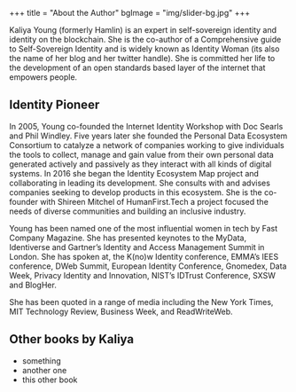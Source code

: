 +++
title = "About the Author"
bgImage = "img/slider-bg.jpg"
+++

<div class="container"><div class="row"><div class="col-md-7 col-sm-12">

<div class="block">

<div class="section-title">

Kaliya Young (formerly Hamlin) is an expert in self-sovereign identity and identity on the blockchain. She is the co-author of a Comprehensive guide to Self-Sovereign Identity and is widely known as Identity Woman (its also the name of her blog and her twitter handle). She is committed her life to the development of an open standards based layer of the internet that empowers people.
</div>

## Identity Pioneer
In 2005, Young co-founded the Internet Identity Workshop with Doc Searls and Phil Windley. Five years later she founded the Personal Data Ecosystem Consortium to catalyze a network of companies working to give individuals the tools to collect, manage and gain value from their own personal data generated actively and passively as they interact with all kinds of digital systems. In 2016 she began the Identity Ecosystem Map project and collaborating in leading its development.  She consults with and advises companies seeking to develop products in this ecosystem.  She is the co-founder with Shireen Mitchel of HumanFirst.Tech a project focused the needs of diverse communities and building an inclusive industry.

Young has been named one of the most influential women in tech by Fast Company Magazine. She has presented keynotes to the MyData, Identiverse and Gartner’s Identity and Access Management Summit in London.  She has spoken at, the K(no)w Identity conference, EMMA’s IEES conference, DWeb Summit, European Identity Conference, Gnomedex, Data Week, Privacy Identity and Innovation, NIST’s  IDTrust Conference, SXSW and BlogHer.

She has been quoted in a range of media including the New York Times, MIT Technology Review, Business Week, and ReadWriteWeb.

## Other books by Kaliya

* something
* another one
* this other book
</div>